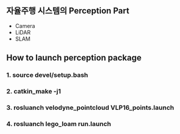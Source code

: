 ## 자율주행 시스템의 Perception Part
- Camera
- LiDAR
- SLAM


## How to launch perception package

### 1. source devel/setup.bash
### 2. catkin_make -j1
### 3. rosluanch velodyne_pointcloud VLP16_points.launch
### 4. rosluanch lego_loam run.launch